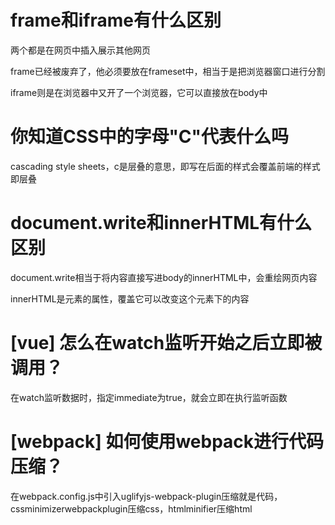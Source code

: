 # frame和iframe有什么区别

两个都是在网页中插入展示其他网页

frame已经被废弃了，他必须要放在frameset中，相当于是把浏览器窗口进行分割

iframe则是在浏览器中又开了一个浏览器，它可以直接放在body中

# 你知道CSS中的字母"C"代表什么吗

cascading style sheets，c是层叠的意思，即写在后面的样式会覆盖前端的样式即层叠

# document.write和innerHTML有什么区别

document.write相当于将内容直接写进body的innerHTML中，会重绘网页内容

innerHTML是元素的属性，覆盖它可以改变这个元素下的内容

# [vue] 怎么在watch监听开始之后立即被调用？

在watch监听数据时，指定immediate为true，就会立即在执行监听函数

# [webpack] 如何使用webpack进行代码压缩？

在webpack.config.js中引入uglifyjs-webpack-plugin压缩就是代码，cssminimizerwebpackplugin压缩css，htmlminifier压缩html
